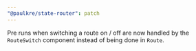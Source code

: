 ```yaml
---
"@paulkre/state-router": patch
---
```


Pre runs when switching a route on / off are now handled by the `RouteSwitch` component instead of being done in `Route`.
